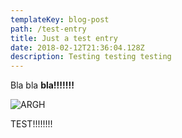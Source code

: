 ```yaml
---
templateKey: blog-post
path: /test-entry
title: Just a test entry
date: 2018-02-12T21:36:04.128Z
description: Testing testing testing
---
```

Bla bla **bla!!!!!!!**

![ARGH](/img/chemex.jpg)

TEST!!!!!!!!
